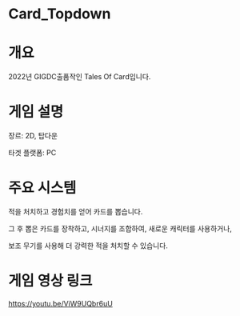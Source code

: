 # Card_Topdown

개요
===
2022년 GIGDC출품작인 Tales Of Card입니다.

게임 설명
===
장르: 2D, 탑다운

타겟 플랫폼: PC

주요 시스템
===
적을 처치하고 경험치를 얻어 카드를 뽑습니다.

그 후 뽑은 카드를 장착하고, 
시너지를 조합하여, 새로운 캐릭터를 사용하거나,

보조 무기를 사용해 더 강력한 적을 처치할 수 있습니다. 

게임 영상 링크
===
https://youtu.be/ViW9UQbr6uU
